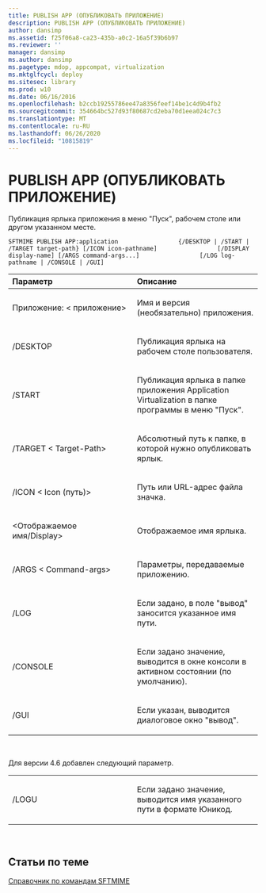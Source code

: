```yaml
---
title: PUBLISH APP (ОПУБЛИКОВАТЬ ПРИЛОЖЕНИЕ)
description: PUBLISH APP (ОПУБЛИКОВАТЬ ПРИЛОЖЕНИЕ)
author: dansimp
ms.assetid: f25f06a8-ca23-435b-a0c2-16a5f39b6b97
ms.reviewer: ''
manager: dansimp
ms.author: dansimp
ms.pagetype: mdop, appcompat, virtualization
ms.mktglfcycl: deploy
ms.sitesec: library
ms.prod: w10
ms.date: 06/16/2016
ms.openlocfilehash: b2ccb19255786ee47a8356feef14be1c4d9b4fb2
ms.sourcegitcommit: 354664bc527d93f80687cd2eba70d1eea024c7c3
ms.translationtype: MT
ms.contentlocale: ru-RU
ms.lasthandoff: 06/26/2020
ms.locfileid: "10815819"
---
```

# PUBLISH APP (ОПУБЛИКОВАТЬ ПРИЛОЖЕНИЕ)


Публикация ярлыка приложения в меню "Пуск", рабочем столе или другом указанном месте.

`SFTMIME PUBLISH APP:application                 {/DESKTOP | /START | /TARGET target-path} [/ICON icon-pathname]                 [/DISPLAY display-name] [/ARGS command-args...]                 [/LOG log-pathname | /CONSOLE | /GUI]`

<table>
<colgroup>
<col width="50%" />
<col width="50%" />
</colgroup>
<thead>
<tr class="header">
<th align="left">Параметр</th>
<th align="left">Описание</th>
</tr>
</thead>
<tbody>
<tr class="odd">
<td align="left"><p>Приложение: &lt; приложение&gt;</p></td>
<td align="left"><p>Имя и версия (необязательно) приложения.</p></td>
</tr>
<tr class="even">
<td align="left"><p>/DESKTOP</p></td>
<td align="left"><p>Публикация ярлыка на рабочем столе пользователя.</p></td>
</tr>
<tr class="odd">
<td align="left"><p>/START</p></td>
<td align="left"><p>Публикация ярлыка в папке приложения Application Virtualization в папке программы в меню "Пуск".</p></td>
</tr>
<tr class="even">
<td align="left"><p>/TARGET &lt; Target-Path&gt;</p></td>
<td align="left"><p>Абсолютный путь к папке, в которой нужно опубликовать ярлык.</p></td>
</tr>
<tr class="odd">
<td align="left"><p>/ICON &lt; Icon (путь)&gt;</p></td>
<td align="left"><p>Путь или URL-адрес файла значка.</p></td>
</tr>
<tr class="even">
<td align="left"><p>&lt;Отображаемое имя/Display&gt;</p></td>
<td align="left"><p>Отображаемое имя ярлыка.</p></td>
</tr>
<tr class="odd">
<td align="left"><p>/ARGS &lt; Command-args&gt;</p></td>
<td align="left"><p>Параметры, передаваемые приложению.</p></td>
</tr>
<tr class="even">
<td align="left"><p>/LOG</p></td>
<td align="left"><p>Если задано, в поле "вывод" заносится указанное имя пути.</p></td>
</tr>
<tr class="odd">
<td align="left"><p>/CONSOLE</p></td>
<td align="left"><p>Если задано значение, выводится в окне консоли в активном состоянии (по умолчанию).</p></td>
</tr>
<tr class="even">
<td align="left"><p>/GUI</p></td>
<td align="left"><p>Если указан, выводится диалоговое окно "вывод".</p></td>
</tr>
</tbody>
</table>

 

Для версии 4.6 добавлен следующий параметр.

<table>
<colgroup>
<col width="50%" />
<col width="50%" />
</colgroup>
<tbody>
<tr class="odd">
<td align="left"><p>/LOGU</p></td>
<td align="left"><p>Если задано значение, выводится имя указанного пути в формате Юникод.</p></td>
</tr>
</tbody>
</table>

 

## Статьи по теме


[Справочник по командам SFTMIME](sftmime--command-reference.md)

 

 





